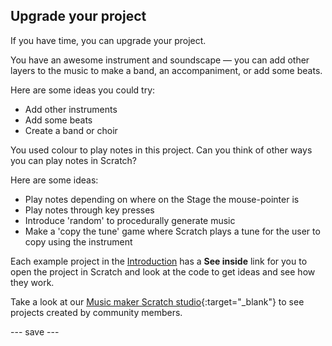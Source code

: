 ## Upgrade your project

If you have time, you can upgrade your project. 

You have an awesome instrument and soundscape — you can add other layers to the music to make a band, an accompaniment, or add some beats.

Here are some ideas you could try:
- Add other instruments
- Add some beats
- Create a band or choir

You used colour to play notes in this project. Can you think of other ways you can play notes in Scratch?

Here are some ideas:
- Play notes depending on where on the Stage the mouse-pointer is
- Play notes through key presses
- Introduce 'random' to procedurally generate music
- Make a 'copy the tune' game where Scratch plays a tune for the user to copy using the instrument

Each example project in the [Introduction](.) has a **See inside** link for you to open the project in Scratch and look at the code to get ideas and see how they work.

Take a look at our [Music maker Scratch studio](https://scratch.mit.edu/studios/30122192){:target="_blank"} to see projects created by community members.

--- save ---

